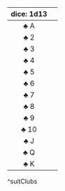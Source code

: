 | dice: 1d13 |     |
|:----------:|:--- |
|    ♣ A     |     |
|    ♣ 2     |     |
|    ♣ 3     |     |
|    ♣ 4     |     |
|    ♣ 5     |     |
|    ♣ 6     |     |
|    ♣ 7     |     |
|    ♣ 8     |     |
|    ♣ 9     |     |
|    ♣ 10    |     |
|    ♣ J     |     |
|    ♣ Q     |     |
|    ♣ K     |     |
^suitClubs
